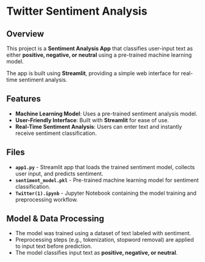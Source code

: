 # Twitter Sentiment Analysis 

## Overview
This project is a **Sentiment Analysis App** that classifies user-input text as either **positive, negative, or neutral** using a pre-trained machine learning model. 

The app is built using **Streamlit**, providing a simple web interface for real-time sentiment analysis.

## Features
- **Machine Learning Model**: Uses a pre-trained sentiment analysis model.
- **User-Friendly Interface**: Built with **Streamlit** for ease of use.
- **Real-Time Sentiment Analysis**: Users can enter text and instantly receive sentiment classification.

## Files
- **`app1.py`** - Streamlit app that loads the trained sentiment model, collects user input, and predicts sentiment.
- **`sentiment_model.pkl`** - Pre-trained machine learning model for sentiment classification.
- **`Twitter(1).ipynb`** - Jupyter Notebook containing the model training and preprocessing workflow.


## Model & Data Processing
- The model was trained using a dataset of text labeled with sentiment.
- Preprocessing steps (e.g., tokenization, stopword removal) are applied to input text before prediction.
- The model classifies input text as **positive, negative, or neutral**.

